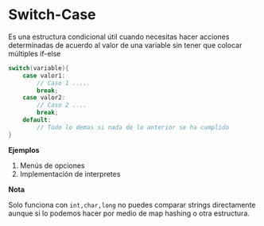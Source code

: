 # Switch-Case

Es una estructura condicional útil cuando necesitas hacer acciones determinadas de acuerdo al valor de una variable sin tener que colocar múltiples if-else

```cpp
switch(variable){
    case valor1:
        // Caso 1 .....
        break;
    case valor2:
        // Caso 2 ....
        break;
    default:
        // Todo lo demas si nada de lo anterior se ha cumplido
}
```

**Ejemplos**
1. Menús de opciones
2. Implementación de interpretes 

**Nota**

Solo funciona con `int,char,long` no puedes comparar strings directamente aunque si lo podemos hacer por medio de map hashing o otra estructura.
